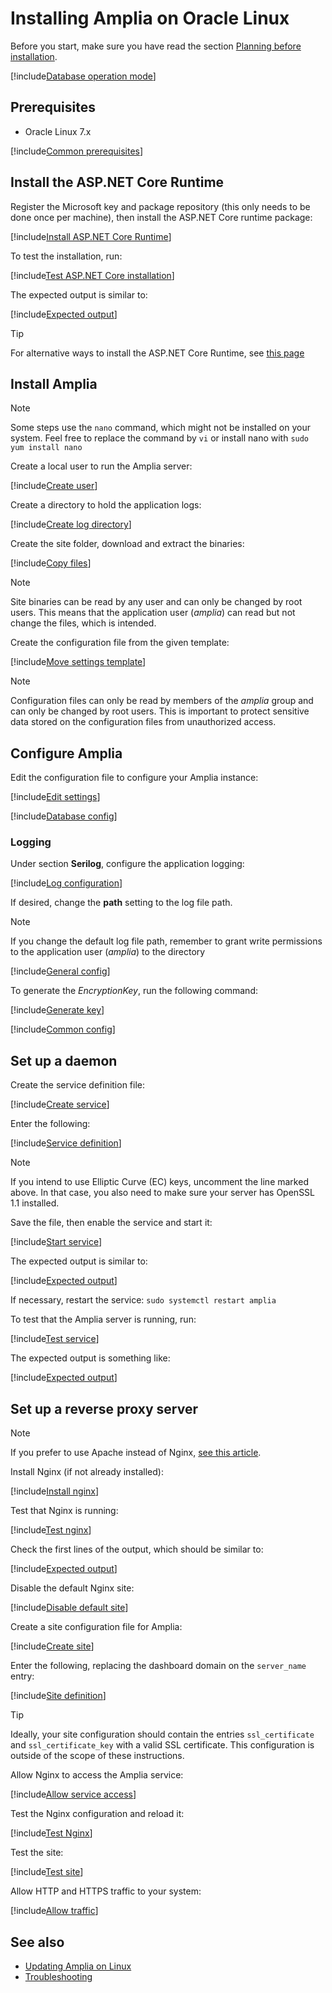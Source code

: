 ﻿# Installing Amplia on Oracle Linux

<!-- https://docs.microsoft.com/en-us/aspnet/core/host-and-deploy/linux-nginx?view=aspnetcore-2.2 -->

Before you start, make sure you have read the section [Planning before installation](../index.md#planning).

[!include[Database operation mode](../includes/database-mode.md)]

## Prerequisites

* Oracle Linux 7.x

[!include[Common prerequisites](../includes/common-requisites.md)]

## Install the ASP.NET Core Runtime

Register the Microsoft key and package repository (this only needs to be done once per machine), then install the ASP.NET Core runtime package:

[!include[Install ASP.NET Core Runtime](../../../../../includes/amplia/oracle/install-aspnetcore.md)]

To test the installation, run:

[!include[Test ASP.NET Core installation](../../../../../includes/amplia/linux/test-aspnetcore.md)]

The expected output is similar to:

[!include[Expected output](../../../../../includes/amplia/linux/test-aspnetcore-output.md)]

> [!TIP]
> For alternative ways to install the ASP.NET Core Runtime, see [this page](https://docs.microsoft.com/en-us/dotnet/core/install/runtime?pivots=os-linux)

## Install Amplia

> [!NOTE]
> Some steps use the `nano` command, which might not be installed on your system. Feel free to replace the command by `vi` or install nano with `sudo yum install nano`

Create a local user to run the Amplia server:

[!include[Create user](../../../../../includes/amplia/centos/create-user.md)]

Create a directory to hold the application logs:

[!include[Create log directory](../../../../../includes/amplia/centos/create-log-dir.md)]

Create the site folder, download and extract the binaries:

[!include[Copy files](../../../../../includes/amplia/centos/copy-files.md)]

> [!NOTE]
> Site binaries can be read by any user and can only be changed by root users. This means that the application user (*amplia*) can read but not change the files, which is intended.

Create the configuration file from the given template:

[!include[Move settings template](../../../../../includes/amplia/linux/move-settings-template.md)]

> [!NOTE]
> Configuration files can only be read by members of the *amplia* group and can only be changed by root users. This is important to protect sensitive data stored on the configuration files from unauthorized access.

## Configure Amplia

Edit the configuration file to configure your Amplia instance:

[!include[Edit settings](../../../../../includes/amplia/linux/edit-settings.md)]

[!include[Database config](../includes/database-config.md)]

### Logging

Under section **Serilog**, configure the application logging:

[!include[Log configuration](../../../../../includes/amplia/linux/log-config.md)]

If desired, change the **path** setting to the log file path.

> [!NOTE]
> If you change the default log file path, remember to grant write permissions to the application user (*amplia*) to the directory

<a name="encryption-key-generation" /> <!-- This anchor actually belongs a bit farther below, placing it here is a workaround -->

[!include[General config](../includes/general-config.md)]

To generate the *EncryptionKey*, run the following command:

[!include[Generate key](../../../../../includes/amplia/linux/gen-key.md)]

[!include[Common config](../includes/common-config.md)]

## Set up a daemon

Create the service definition file:

[!include[Create service](../../../../../includes/amplia/linux/create-service.md)]

Enter the following:

[!include[Service definition](../../../../../includes/amplia/linux/service-definition.md)]

> [!NOTE]
> If you intend to use Elliptic Curve (EC) keys, uncomment the line marked above. In that case, you also need to make sure your server has OpenSSL 1.1 installed.

Save the file, then enable the service and start it:

[!include[Start service](../../../../../includes/amplia/linux/start-service.md)]

The expected output is similar to:

[!include[Expected output](../../../../../includes/amplia/centos/start-service-output.md)]

If necessary, restart the service: `sudo systemctl restart amplia`

To test that the Amplia server is running, run:

[!include[Test service](../../../../../includes/amplia/linux/test-service.md)]

The expected output is something like:

[!include[Expected output](../../../../../includes/amplia/linux/test-service-output.md)]

## Set up a reverse proxy server

> [!NOTE]
> If you prefer to use Apache instead of Nginx, [see this article](https://docs.microsoft.com/en-us/aspnet/core/host-and-deploy/linux-apache?view=aspnetcore-2.2#configure-apache).

Install Nginx (if not already installed):

[!include[Install nginx](../../../../../includes/amplia/oracle/install-nginx.md)]

Test that Nginx is running:

[!include[Test nginx](../../../../../includes/amplia/centos/test-nginx.md)]

Check the first lines of the output, which should be similar to:

[!include[Expected output](../../../../../includes/amplia/centos/test-nginx-output.md)]

Disable the default Nginx site:

[!include[Disable default site](../../../../../includes/amplia/centos/disable-default-site.md)]

Create a site configuration file for Amplia:

[!include[Create site](../../../../../includes/amplia/centos/create-site.md)]

Enter the following, replacing the dashboard domain on the `server_name` entry:

[!include[Site definition](../../../../../includes/amplia/linux/site-definition.md)]

> [!TIP]
> Ideally, your site configuration should contain the entries `ssl_certificate` and `ssl_certificate_key` with a valid SSL certificate. This configuration is outside of the scope of these instructions.

Allow Nginx to access the Amplia service:

[!include[Allow service access](../../../../../includes/amplia/centos/allow-service-access.md)]

Test the Nginx configuration and reload it:

[!include[Test Nginx](../../../../../includes/amplia/linux/reload-nginx.md)]

Test the site:

[!include[Test site](../../../../../includes/amplia/linux/test-site.md)]

Allow HTTP and HTTPS traffic to your system:

[!include[Allow traffic](../../../../../includes/amplia/centos/allow-http.md)]

## See also

* [Updating Amplia on Linux](update.md)
* [Troubleshooting](troubleshoot/index.md)
